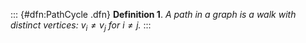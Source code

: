 ::: {#dfn:PathCycle .dfn}
**Definition 1**. *A *path* in a graph is a walk with distinct vertices:
$v_i \ne v_j$ for $i \ne j$.*
:::
